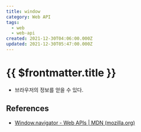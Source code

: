 ```yaml
---
title: window
category: Web API
tags:
  - web
  - web-api
created: 2021-12-30T04:06:00.000Z
updated: 2021-12-30T05:47:00.000Z
---
```


# {{ $frontmatter.title }}

- 브라우저의 정보를 얻을 수 있다.

## References

- [Window.navigator - Web APIs | MDN (mozilla.org)](https://developer.mozilla.org/en-US/docs/Web/API/Window/navigator#example_1_browser_detect_and_return_a_string)
